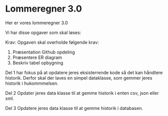 # Lommeregner 3.0

Her er vores lommeregner 3.0

Vi har disse opgaver som skal løses:


Krav:
Opgaven skal overholde følgende krav:
1. Præsentation Github opdeling
2. Præsentere ER diagram
3. Beskriv tabel opbygning


Del 1 har fokus på at opdatere jeres eksisterrende kode så det kan håndtere historik. Derfor skal der laves
en simpel dataklasse, som gemmer jeres historik i hukommmelsen.

Del 2
Opdater jeres data klasse til at gemme historik i enten csv, json eller xml.

Del 3
Opdatere jeres data klasse til at gemme historik i databasen.

